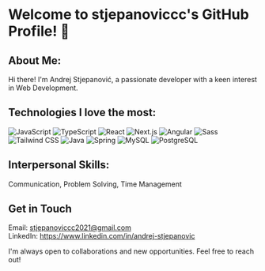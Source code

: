 # Welcome to stjepanoviccc's GitHub Profile! 👋

## About Me:   
Hi there! I'm Andrej Stjepanović, a passionate developer with a keen interest in Web Development.

## Technologies I love the most:      
![JavaScript](https://img.shields.io/badge/JavaScript-F7DF1E?logo=javascript&logoColor=black)
![TypeScript](https://img.shields.io/badge/TypeScript-3178C6?logo=typescript&logoColor=white)
![React](https://img.shields.io/badge/React-61DAFB?logo=react&logoColor=white)
![Next.js](https://img.shields.io/badge/Next.js-000000?logo=next.js&logoColor=white)
![Angular](https://img.shields.io/badge/Angular-DD0031?logo=angular&logoColor=white)
![Sass](https://img.shields.io/badge/Sass-CC6699?logo=sass&logoColor=white)
![Tailwind CSS](https://img.shields.io/badge/Tailwind%20CSS-38B2AC?logo=tailwind-css&logoColor=white)
![Java](https://img.shields.io/badge/Java-007396?logo=java&logoColor=white)
![Spring](https://img.shields.io/badge/Spring-6DB33F?logo=spring&logoColor=white)
![MySQL](https://img.shields.io/badge/MySQL-4479A1?logo=mysql&logoColor=white)
![PostgreSQL](https://img.shields.io/badge/PostgreSQL-336791?logo=postgresql&logoColor=white)  

## Interpersonal Skills:  
Communication, Problem Solving, Time Management

## Get in Touch  
Email: stjepanoviccc2021@gmail.com  
LinkedIn: https://www.linkedin.com/in/andrej-stjepanovic
  
I'm always open to collaborations and new opportunities. Feel free to reach out!
